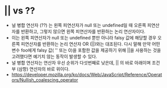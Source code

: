 # || vs ??
* 널 병합 연산자 (??) 는 왼쪽 피연산자가 null 또는 undefined일 때 오른쪽 피연산자를 반환하고, 그렇지 않으면 왼쪽 피연산자를 반환하는 논리 연산자이다.
* 이는 왼쪽 피연산자가 null 또는 undefined 뿐만 아니라 falsy 값에 해당할 경우 오른쪽 피연산자를 반환하는 논리 연산자 OR (||)와는 대조된다. 다시 말해 만약 어떤 변수 foo에게 falsy 값( '' 또는 0)을 포함한 값을 제공하기 위해 ||을 사용하는 것을 고려했다면 예기치 않는 동작이 발생할 수 있다.
* 널 병합 연산자는 연산자 우선 순위가 다섯번째로 낮은데, || 의 바로 아래이며 조건부 (삼항) 연산자의 바로 위이다.
* https://developer.mozilla.org/ko/docs/Web/JavaScript/Reference/Operators/Nullish_coalescing_operator

